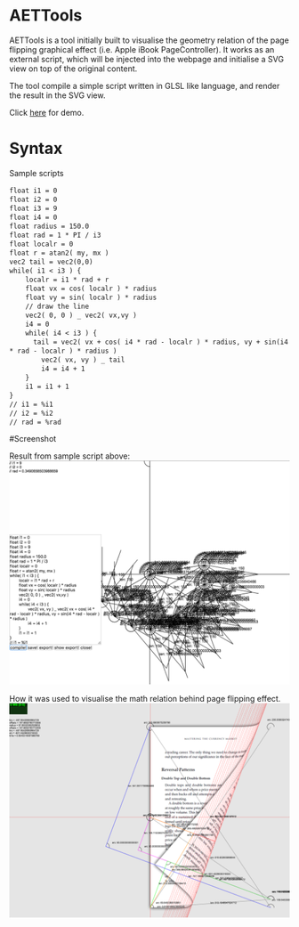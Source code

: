 # AETTools
AETTools is a tool initially built to visualise the geometry relation of the page flipping graphical effect (i.e. Apple iBook PageController). It works as an external script, which will be injected into the webpage and initialise a SVG view on top of the original content.

The tool compile a simple script written in GLSL like language, and render the result in the SVG view.

Click [here](https://dl.dropboxusercontent.com/u/56320860/demo-2.html) for demo.

# Syntax

Sample scripts
```
float i1 = 0
float i2 = 0
float i3 = 9
float i4 = 0
float radius = 150.0
float rad = 1 * PI / i3
float localr = 0
float r = atan2( my, mx )
vec2 tail = vec2(0,0)
while( i1 < i3 ) {
	localr = i1 * rad + r
	float vx = cos( localr ) * radius
	float vy = sin( localr ) * radius
	// draw the line
	vec2( 0, 0 ) _ vec2( vx,vy )
	i4 = 0
	while( i4 < i3 ) {
	  tail = vec2( vx + cos( i4 * rad - localr ) * radius, vy + sin(i4 * rad - localr ) * radius )
		vec2( vx, vy ) _ tail
		i4 = i4 + 1
	}
	i1 = i1 + 1
}
// i1 = %i1
// i2 = %i2
// rad = %rad

```

#Screenshot

Result from sample script above:
![alt tag](https://raw.githubusercontent.com/cryeong/AETTools/master/screenshot.png)

How it was used to visualise the math relation behind page flipping effect.
![alt tag](https://raw.githubusercontent.com/cryeong/AETTools/master/screenshot2.png)
